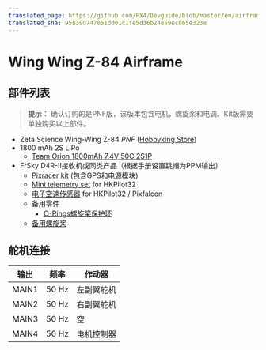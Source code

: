 ```yaml
---
translated_page: https://github.com/PX4/Devguide/blob/master/en/airframes_plane/wing_z_84.md
translated_sha: 95b39d747851dd01c1fe5d36b24e59ec865e323e
---
```


# Wing Wing Z-84 Airframe

## 部件列表

> **提示：** 确认订购的是PNF版，该版本包含电机，螺旋桨和电调。Kit版需要单独购买以上部件。


- Zeta Science Wing-Wing Z-84 *PNF* ([Hobbyking Store](http://hobbyking.com/hobbyking/store/RC_PRODUCT_SEARCH.asp?strSearch=z-84))
- 1800 mAh 2S LiPo
  - [Team Orion 1800mAh 7.4V 50C 2S1P](https://www.brack.ch/team-orion-1800mah-7-4v-50c-315318)
- FrSky D4R-II接收机或同类产品（根据手册设置跳帽为PPM输出）
  - [Pixracer kit](../flight_controller/pixracer.md) (包含GPS和电源模块)
  - [Mini telemetry set](../flight_controller/pixfalcon.md) for HKPilot32
  - [电子空速传感器](../flight_controller/pixfalcon.md) for HKPilot32 / Pixfalcon
  - 备用零件
    - [O-Rings螺旋桨保护环](http://www.hobbyking.com/hobbyking/store/__27339__Wing_Wing_Z_84_O_Ring_10pcs_.html)
  - [备用螺旋桨](http://www.hobbyking.com/hobbyking/store/__27453__GWS_EP_Propeller_DD_5043_125x110mm_orange_6pcs_set_.html)

## 舵机连接

| 输出    | 频率    | 作动器   |
| ----- | ----- | ----- |
| MAIN1 | 50 Hz | 左副翼舵机 |
| MAIN2 | 50 Hz | 右副翼舵机 |
| MAIN3 | 50 Hz | 空     |
| MAIN4 | 50 Hz | 电机控制器 |